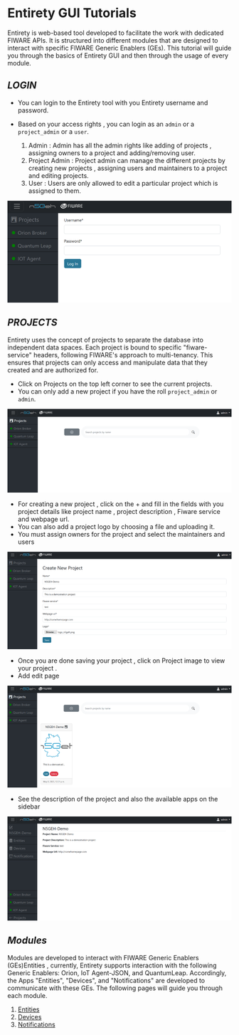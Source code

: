# Entirety GUI Tutorials

Entirety is web-based tool developed to facilitate the work with dedicated FIWARE APIs. It is structured into different modules that are designed to interact with specific FIWARE Generic Enablers (GEs). This tutorial will guide you through the basics of Entirety GUI and then through the usage of every module.


##	*LOGIN*

- You can login to the Entirety tool with you Entirety username and password.
- Based on your access rights , you can login as an `admin` or a `project_admin` or a `user`.

    1. Admin : Admin has all the admin rights like adding of projects , assigning owners to a project and adding/removing user.
    2. Project Admin : Project admin can manage the different projects by creating new projects , assigning users and maintainers to a project and editing projects.
    3. User : Users are only allowed to edit a particular project which is assigned to them.

![Alt text](image.png)



## *PROJECTS*

Entirety uses the concept of projects to separate the database into independent data spaces. Each project is bound to specific "fiware-service" headers, following FIWARE's approach to multi-tenancy. This ensures that projects can only access and manipulate data that they created and are authorized for.
-	Click on Projects on the top left corner to see the current projects.
-	You can only add a new project if you have the roll `project_admin` or `admin`.

![Alt text](image-1.png)

-	For creating a new project , click on the + and fill in the fields with you project details like project name , project description , Fiware service and webpage url.
-	You can also add a project logo by choosing a file and uploading it.
-	You must assign owners for the project and select the maintainers and users

![Alt text](image-2.png)

-	Once you are done saving your project , click on Project image to view your project .
-	Add edit page

![Alt text](image-3.png)

-	See the description of the project and also the available apps on the sidebar

![Alt text](image-4.png)



## *Modules*
Modules are developed to interact with FIWARE Generic Enablers (GEs)Entities , currently, Entirety supports interaction with the following Generic Enablers: Orion, IoT Agent-JSON, and QuantumLeap. Accordingly, the Apps "Entities", "Devices", and "Notifications" are developed to communicate with these GEs.
The following pages will guide you through each module.

1. [Entities](GUI_TUTORIALS/ENTITIES.md)
2. [Devices](GUI_TUTORIALS/DEVICES.md)
3. [Notifications](GUI_TUTORIALS/NOTIFICATIONS.md)
